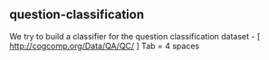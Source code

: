 ## question-classification
We try to build a classifier for the question classification dataset - [ http://cogcomp.org/Data/QA/QC/ ]
Tab = 4 spaces
